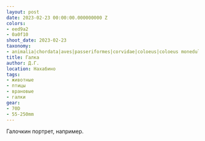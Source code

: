 ```yaml
---
layout: post
date: 2023-02-23 00:00:00.000000000 Z
colors:
- eed9a2
- 0a0f10
shoot_date: 2023-02-23
taxonomy:
- animalia|chordata|aves|passeriformes|corvidae|coloeus|coloeus monedula
title: Галка
author: Д.Г.
location: Нахабино
tags:
- животные
- птицы
- врановые
- галки
gear:
- 70D
- 55-250mm
---
```

Галочкин портрет, например.

